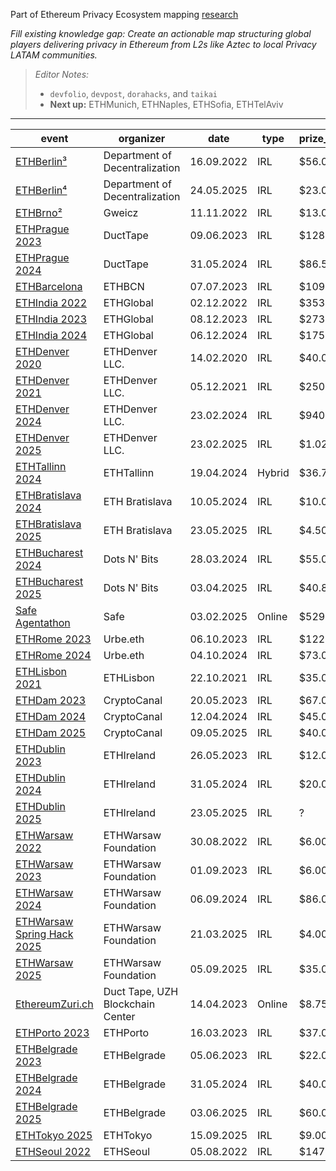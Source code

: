 Part of Ethereum Privacy Ecosystem mapping [research](https://github.com/web3privacy/research/blob/main/initiatives/ethereum-privacy-ecosystem/ethereum-privacy-ecosystem.md)

_Fill existing knowledge gap: Create an actionable map structuring global players delivering privacy in Ethereum from L2s like Aztec to local Privacy LATAM communities._

> *Editor Notes:*
>
> - `devfolio`, `devpost`, `dorahacks`, and `taikai`
> - **Next up:** ETHMunich, ETHNaples, ETHSofia, ETHTelAviv

---

| **event**     | **organizer**            | **date** | **type**     | **prize\_pool\_usd** | **total\_hackers** | **total\_submissions** | **privacy\_submissions** |
| ------------- | ------------------------ | -------- | ------------ | -------------------- | ------------------ | ---------------------- | ------------------------ |
| [ETHBerlin³](https://ethberlin.ooo/) | Department of Decentralization | 16.09.2022 | IRL | $56.000 | ? | [100](https://ethberlin.devfolio.co/projects) | 17 |
| [ETHBerlin⁴](https://ethberlin.ooo/) | Department of Decentralization | 24.05.2025 | IRL | $23.000 | ? | [?](https://projects.ethberlin.org/) | ? |
| [ETHBrno²](https://ethbrno.cz/) | Gweicz | 11.11.2022 | IRL | $13.000 | ? | [13](https://ethbrno.devfolio.co/projects) | 2 |
| [ETHPrague 2023](https://ethprague.com/) | DuctTape | 09.06.2023 | IRL | $128.400 | ? | [95](https://ethprague2023.devfolio.co/projects) | 7 |
| [ETHPrague 2024](https://ethprague.com/) | DuctTape | 31.05.2024 | IRL | $86.500 | ? | [46](https://ethprague2024.devfolio.co/projects) | 1 |
| [ETHBarcelona](https://www.ethbarcelona.com/) | ETHBCN | 07.07.2023 | IRL | $109.350 | ? | [46](https://ethbarcelona.devfolio.co/projects) | 1 |
| [ETHIndia 2022](https://ethindia.co/) | ETHGlobal | 02.12.2022 | IRL | $353.912 | ? | [462](https://ethindia2022.devfolio.co/projects) | 10 |
| [ETHIndia 2023](https://ethindia.co/) | ETHGlobal | 08.12.2023 | IRL | $273.000 | ? | [482](https://ethindia2023.devfolio.co/projects) | 23 |
| [ETHIndia 2024](https://ethindia.co/) | ETHGlobal | 06.12.2024 | IRL | $175.000 | ? | [275](https://ethindia2024.devfolio.co/projects) | 14 |
| [ETHDenver 2020](https://www.ethdenver.com/) | ETHDenver LLC. | 14.02.2020 | IRL | $40.000 | ? | [19](https://ethdenver.devfolio.co/projects) | 1 |
| [ETHDenver 2021](https://www.ethdenver.com/) | ETHDenver LLC. | 05.12.2021 | IRL | $250.000 | ? | [86](https://ethdenver2021.devfolio.co/projects) | 0 |
| [ETHDenver 2024](https://www.ethdenver.com/) | ETHDenver LLC. | 23.02.2024 | IRL | $940.280 | ? | [211](https://ethdenver2024.devfolio.co/projects) | 6 |
| [ETHDenver 2025](https://www.ethdenver.com/) | ETHDenver LLC. | 23.02.2025 | IRL | $1.029.833 | ? | [227](https://ethdenver2025.devfolio.co/projects) | 2 |
| [ETHTallinn 2024](https://ethtallinn.org/) | ETHTallinn | 19.04.2024 | Hybrid | $36.776 | ? | [18](https://ethtallinn2024.devfolio.co/projects) | 1 |
| [ETHBratislava 2024](https://ethbratislava.com/) | ETH Bratislava | 10.05.2024 | IRL | $10.000 | ? | [5](https://ethbratislava2024.devfolio.co/projects) | 0 |
| [ETHBratislava 2025](https://ethbratislava.com/) | ETH Bratislava | 23.05.2025 | IRL | $4.500 | 54 | [11](https://dorahacks.io/hackathon/ethbratislava/buidl) | 0 |
| [ETHBucharest 2024](https://ethbucharest.ro/) | Dots N' Bits | 28.03.2024 | IRL | $55.000 | 127 | [22](https://dorahacks.io/hackathon/ethbucharest/buidl) | 3 |
| [ETHBucharest 2025](https://ethbucharest.ro/) | Dots N' Bits | 03.04.2025 | IRL | $40.850 | 109 | [35](https://dorahacks.io/hackathon/ethbucharest2025/buidl) | 2 |
| [Safe Agentathon](https://agentathon.ai/) | Safe | 03.02.2025 | Online | $529.500 | ? | [191](https://safe-agents.devfolio.co/projects) | 2 |
| [ETHRome 2023](https://www.ethrome.org/) | Urbe.eth | 06.10.2023 | IRL | $122.500 | 132 | [40](https://taikai.network/ethrome/hackathons/ethrome-23/projects) | 18 |
| [ETHRome 2024](https://www.ethrome.org/) | Urbe.eth | 04.10.2024 | IRL | $73.000 | 118 | [34](https://taikai.network/ethrome/hackathons/ethrome-24/projects) | 23 |
| [ETHLisbon 2021](https://ethlisbon.org/) | ETHLisbon | 22.10.2021 | IRL | $35.000 | 232 | [64](https://ethlisbon.devpost.com/project-gallery) | 1 |
| [ETHDam 2023](https://www.ethdam.com/hackathon) | CryptoCanal | 20.05.2023 | IRL | $67.000 | 237 | [43](https://taikai.network/cryptocanal/hackathons/ethdam/projects) | 22 |
| [ETHDam 2024](https://www.ethdam.com/hackathon) | CryptoCanal | 12.04.2024 | IRL | $45.000 | 382 | [51](https://taikai.network/cryptocanal/hackathons/ethdam2024/projects) | 32 |
| [ETHDam 2025](https://www.ethdam.com/hackathon) | CryptoCanal | 09.05.2025 | IRL | $40.000 | 276 | [33](https://taikai.network/cryptocanal/hackathons/ethdam2025/projects) | 15 |
| [ETHDublin 2023](https://www.ethdublin.io/) | ETHIreland | 26.05.2023 | IRL | $12.000 | 84 | [15](https://taikai.network/en/ethireland/hackathons/ethdublin23hack/projects) | 0 |
| [ETHDublin 2024](https://www.ethdublin.io/) | ETHIreland | 31.05.2024 | IRL | $20.000 | 57 | [13](https://taikai.network/en/ethireland/hackathons/ethdubs2024/projects) | 2 |
| [ETHDublin 2025](https://www.ethdublin.io/) | ETHIreland | 23.05.2025 | IRL | ? | ? | ? | ? |
| [ETHWarsaw 2022](https://www.ethwarsaw.dev/) | ETHWarsaw Foundation | 30.08.2022 | IRL | $6.000 | 106 | [31](https://ethwarsaw.devpost.com/project-gallery) | 1 |
| [ETHWarsaw 2023](https://www.ethwarsaw.dev/) | ETHWarsaw Foundation | 01.09.2023 | IRL | $6.000 | 127 | [44](https://ethwarsaw-2023.devpost.com/project-gallery) | 1 |
| [ETHWarsaw 2024](https://www.ethwarsaw.dev/) | ETHWarsaw Foundation | 06.09.2024 | IRL | $86.000 | ? | [48](https://ethwarsaw-hackathon-2024.devfolio.co/projects) | 2 |
| [ETHWarsaw Spring Hack 2025](https://www.ethwarsaw.dev/) | ETHWarsaw Foundation | 21.03.2025 | IRL | $4.000 | 33 | [8](https://taikai.network/en/ethwarsaw/hackathons/spring-hack-2025/projects) | 1 |
| [ETHWarsaw 2025](https://www.ethwarsaw.dev/) | ETHWarsaw Foundation | 05.09.2025 | IRL | $35.000 | 114 | [42](https://taikai.network/en/ethwarsaw/hackathons/ethwarsaw-2025/projects) | 1 |
| [EthereumZuri.ch](https://2023.ethereumzuri.ch/) | Duct Tape, UZH Blockchain Center | 14.04.2023 | Online | $8.750 | ? | [16](https://ethereumzurich.devfolio.co/projects) | 1 |
| [ETHPorto 2023](https://ethporto.org/) | ETHPorto | 16.03.2023 | IRL | $37.000 | 270 | [30](https://taikai.network/en/ethporto/hackathons/ethportohackathon2023/projects) | 3 |
| [ETHBelgrade 2023](https://ethbelgrade.rs/) | ETHBelgrade | 05.06.2023 | IRL | $22.000 | 96 | [23](https://taikai.network/en/ethbelgrade/hackathons/hackathon-2023/projects) | 0 |
| [ETHBelgrade 2024](https://ethbelgrade.rs/) | ETHBelgrade | 31.05.2024 | IRL | $40.000 | 194 | [34](https://taikai.network/en/ethbelgrade/hackathons/eth-belgrade-hackathon-2024/projects) | 0 |
| [ETHBelgrade 2025](https://ethbelgrade.rs/) | ETHBelgrade | 03.06.2025 | IRL | $60.000 | 284 | [20](https://taikai.network/ethbelgrade/hackathons/eth-belgrade-hackathon-3/projects) | 3 |
| [ETHTokyo 2025](https://ethtokyo.org/) | ETHTokyo | 15.09.2025 | IRL | $9.000 | 124 | [41](https://taikai.network/ethtokyo/hackathons/hackathon-2025/projects) | 9 |
| [ETHSeoul 2022](https://2022.ethseoul.org/) | ETHSeoul | 05.08.2022 | IRL | $147.500 | ? | [23](https://ethseoul.devfolio.co/projects) | 3 |
